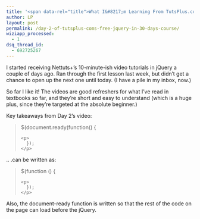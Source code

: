 ```yaml
---
title: '<span data-rel="title">What I&#8217;m Learning From TutsPlus.com&#8217;s jQuery In 30 Days E-mails (Free)</span>'
author: LP
layout: post
permalink: /day-2-of-tutsplus-coms-free-jquery-in-30-days-course/
wiziapp_processed:
  - 1
dsq_thread_id:
  - 692725267
---
```

<span data-rel="content">

<p>
  I started receiving Nettuts+&#8217;s 10-minute-ish video tutorials in jQuery a couple of days ago. Ran through the first lesson last week, but didn&#8217;t get a chance to open up the next one until today. (I have a pile in my inbox, now.)
</p>

<p>
  So far I like it! The videos are good refreshers for what I&#8217;ve read in textbooks so far, and they&#8217;re short and easy to understand (which is a huge plus, since they&#8217;re targeted at the absolute beginner.)
</p>

<div class="steps">
  Key takeaways from Day 2&#8217;s video:</p> 
  
  <blockquote>
    <p>
      $(document.ready(function() {
    </p>
    
    <p>
      });
    </p>
  </blockquote>
  
  <p>
    .. .can be written as:
  </p>
  
  <blockquote>
    <p>
      $(function () {
    </p>
    
    <p>
      });
    </p>
  </blockquote>
  
  <p>
    Also, the document-ready function is written so that the rest of the code on the page can load before the jQuery.
  </p>
</div></span>